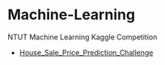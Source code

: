 # Machine-Learning

NTUT Machine Learning Kaggle Competition  

- [House_Sale_Price_Prediction_Challenge](https://www.kaggle.com/c/machine-learningntut-2021-autumn-regression/overview)
